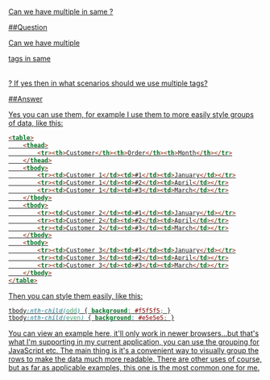 ﻿[Can we have multiple <tbody> in same <table>?](http://stackoverflow.com/questions/3076708/can-we-have-multiple-tbody-in-same-table)


##Question

Can we have multiple <tbody> tags in same <table>? If yes then in what scenarios should we use multiple <tbody> tags?


##Answer

Yes you can use them, for example I use them to more easily style groups of data, like this:

```html
<table>
    <thead>
        <tr><th>Customer</th><th>Order</th><th>Month</th></tr>
    </thead>
    <tbody>
        <tr><td>Customer 1</td><td>#1</td><td>January</td></tr>
        <tr><td>Customer 1</td><td>#2</td><td>April</td></tr>
        <tr><td>Customer 1</td><td>#3</td><td>March</td></tr>
    </tbody>
    <tbody>
        <tr><td>Customer 2</td><td>#1</td><td>January</td></tr>
        <tr><td>Customer 2</td><td>#2</td><td>April</td></tr>
        <tr><td>Customer 2</td><td>#3</td><td>March</td></tr>
    </tbody>
    <tbody>
        <tr><td>Customer 3</td><td>#1</td><td>January</td></tr>
        <tr><td>Customer 3</td><td>#2</td><td>April</td></tr>
        <tr><td>Customer 3</td><td>#3</td><td>March</td></tr>
    </tbody>
</table>
```


Then you can style them easily, like this:

```css
tbody:nth-child(odd) { background: #f5f5f5; }
tbody:nth-child(even) { background: #e5e5e5; }
```
You can view an example here, it'll only work in newer browsers...but that's what I'm supporting in my current application, 
you can use the grouping for JavaScript etc. The main thing is it's a convenient way to visually group the rows to make 
the data much more readable. There are other uses of course, but as far as applicable examples, this one is the most
 common one for me.

